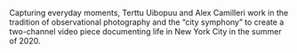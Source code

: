 Capturing everyday moments, Terttu Uibopuu and Alex Camilleri work in the
tradition of observational photography and the “city symphony” to create a
two-channel video piece documenting life in New York City in the summer of
2020.

